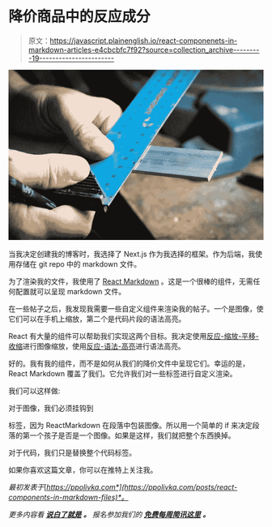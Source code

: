 # 降价商品中的反应成分

> 原文：<https://javascript.plainenglish.io/react-componenets-in-markdown-articles-e4cbcbfc7f92?source=collection_archive---------19----------------------->

![](img/d954d8e80160c62d93b43ee90fe295a6.png)

当我决定创建我的博客时，我选择了 Next.js 作为我选择的框架。作为后端，我使用存储在 git repo 中的 markdown 文件。

为了渲染我的文件，我使用了 [React Markdown](https://github.com/remarkjs/react-markdown) 。这是一个很棒的组件，无需任何配置就可以呈现 markdown 文件。

在一些帖子之后，我发现我需要一些自定义组件来渲染我的帖子。一个是图像，使它们可以在手机上缩放，第二个是代码片段的语法高亮。

React 有大量的组件可以帮助我们实现这两个目标。我决定使用[反应-缩放-平移-收缩](https://github.com/prc5/react-zoom-pan-pinch)进行图像缩放，使用[反应-语法-高亮](https://github.com/react-syntax-highlighter/react-syntax-highlighter)进行语法高亮。

好的。我有我的组件，而不是如何从我们的降价文件中呈现它们。幸运的是，React Markdown 覆盖了我们。它允许我们对一些标签进行自定义渲染。

我们可以这样做:

对于图像，我们必须挂钩到

标签，因为 ReactMarkdown 在段落中包装图像。所以用一个简单的 if 来决定段落的第一个孩子是否是一个图像。如果是这样，我们就把整个东西换掉。

对于代码，我们只是替换整个代码标签。

如果你喜欢这篇文章，你可以在推特上关注我。

*最初发表于*[*https://ppolivka.com*](https://ppolivka.com/posts/react-components-in-markdown-files)*。*

*更多内容看* [***说白了就是***](http://plainenglish.io/) ***。*** *报名参加我们的* [***免费每周简讯这里***](http://newsletter.plainenglish.io/) ***。***